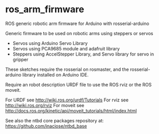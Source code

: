 # ros_arm_firmware
ROS generic robotic arm firmware for Arduino with rosserial-arduino

Generic firmware to be used on robotic arms using steppers or servos

- Servos using Arduino Servo Library
- Servos using PCA9685 module and adafruit library
- Steppers using AccelStepper Library, and Servo library for servo in gripper

These sketches require the rosserial on rosmaster, and the rosserial-arduino library installed on Arduino IDE.

Require an robot description URDF file to use the ROS rviz or the ROS moveit. 

For URDF see http://wiki.ros.org/urdf/Tutorials
For rviz see http://wiki.ros.org/rviz
For moveit see http://docs.ros.org/kinetic/api/moveit_tutorials/html/index.html

See also the ntbd core packages repository at: https://github.com/inaciose/ntbd_base

